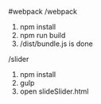 #webpack
/webpack
1. npm install
2. npm run build
3. /dist/bundle.js is done

/slider
1. npm install
2. gulp
3. open slideSlider.html
